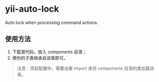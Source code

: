 # yii-auto-lock
 Auto lock when processing command actions.

## 使用方法
1. 下载源代码，放入 components 目录；
2. 使你的子类继承自该类即可。

> 注意：项目配置中，需要设置 import 来将 components 目录的类加载进来。

